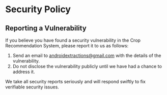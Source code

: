 
# Security Policy

## Reporting a Vulnerability

If you believe you have found a security vulnerability in the Crop Recommendation System, please report it to us as follows:

1. Send an email to androidextractions@gmail.com with the details of the vulnerability.
2. Do not disclose the vulnerability publicly until we have had a chance to address it.

We take all security reports seriously and will respond swiftly to fix verifiable security issues.
